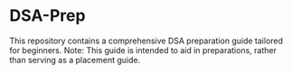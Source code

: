 # DSA-Prep
This repository contains a comprehensive DSA preparation guide tailored for beginners. Note: This guide is intended to aid in preparations, rather than serving as a placement guide.
